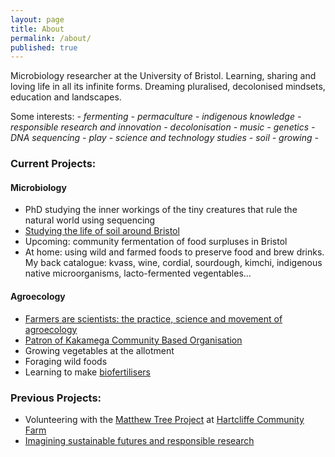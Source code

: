 ```yaml
---
layout: page
title: About
permalink: /about/
published: true
---
```


Microbiology researcher at the University of Bristol. Learning, sharing and loving life in all its infinite forms. Dreaming pluralised, decolonised mindsets, education and landscapes.

Some interests:
_\- fermenting - permaculture - indigenous knowledge - responsible research and innovation - decolonisation - music - genetics - DNA sequencing - play - science and technology studies - soil - growing -_

### Current Projects:

#### Microbiology
- PhD studying the inner workings of the tiny creatures that rule the natural world using sequencing 
- [Studying the life of soil around Bristol](https://bristolbiodesign.blogs.bristol.ac.uk/2019/02/25/become-a-biological-engineer-kicks-off-in-bristol/)
- Upcoming: community fermentation of food surpluses in Bristol
- At home: using wild and farmed foods to preserve food and brew drinks. My back catalogue: kvass, wine, cordial, sourdough, kimchi, indigenous native microorganisms, lacto-fermented vegentables...

#### Agroecology

- [Farmers are scientists: the practice, science and movement of agroecology](https://research-information.bris.ac.uk/en/projects/farmers-are-scientists-the-practice-science-and-movement-of-agroe)
- [Patron of Kakamega Community Based Organisation](https://kcbo.co.ke/)
- Growing vegetables at the allotment
- Foraging wild foods
- Learning to make [biofertilisers](http://www.ragmans.co.uk/learn_with_us/our_approach_at_ragmans/make_your_own_biofertiliser/)

### Previous Projects:
- Volunteering with the [Matthew Tree Project](https://the-matthew-tree-project.org/) at [Hartcliffe Community Farm](https://www.facebook.com/Hartcliffefarm/)
- [Imagining sustainable futures and responsible research](https://soundcloud.com/university-of-bristol/bristols-one-city-plan-an-interdisciplinary-dialogue-on-a-sustainable-future-city?in=university-of-bristol/sets/research-without-borders-2019)
